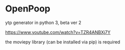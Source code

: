 # OpenPoop
ytp generator in python 3, beta ver 2

https://www.youtube.com/watch?v=TZR4ANBXj7Y

the moviepy library (can be installed via pip) is required

